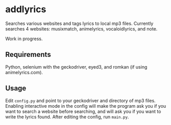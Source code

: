 # addlyrics
Searches various websites and tags lyrics to local mp3 files.  Currently searches 4 websites: musixmatch, animelyrics, vocaloidlyrics, and note.

Work in progress.

## Requirements
Python, selenium with the geckodriver, eyed3, and romkan (if using animelyrics.com).

## Usage
Edit `config.py` and point to your geckodriver and directory of mp3 files.  Enabling interactive mode in the config will make the program ask you if you want to search a website before searching, and will ask you if you want to write the lyrics found.  After editing the config, run `main.py`.
